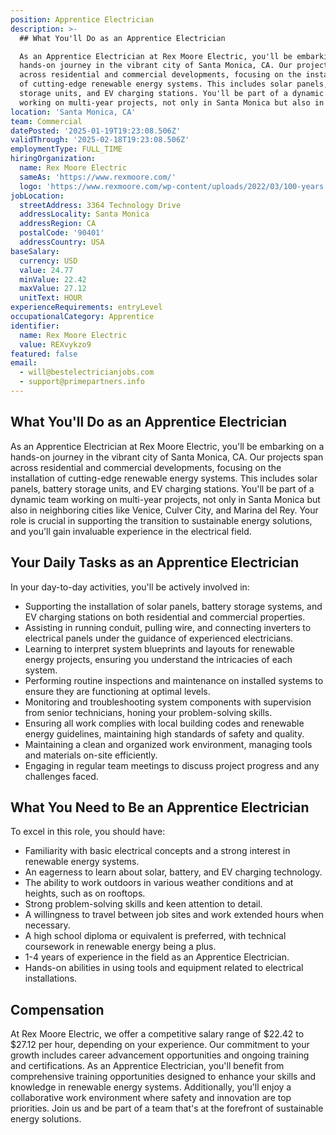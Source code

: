 ```yaml
---
position: Apprentice Electrician
description: >-
  ## What You'll Do as an Apprentice Electrician

  As an Apprentice Electrician at Rex Moore Electric, you'll be embarking on a
  hands-on journey in the vibrant city of Santa Monica, CA. Our projects span
  across residential and commercial developments, focusing on the installation
  of cutting-edge renewable energy systems. This includes solar panels, battery
  storage units, and EV charging stations. You'll be part of a dynamic team
  working on multi-year projects, not only in Santa Monica but also in ne...
location: 'Santa Monica, CA'
team: Commercial
datePosted: '2025-01-19T19:23:08.506Z'
validThrough: '2025-02-18T19:23:08.506Z'
employmentType: FULL_TIME
hiringOrganization:
  name: Rex Moore Electric
  sameAs: 'https://www.rexmoore.com/'
  logo: 'https://www.rexmoore.com/wp-content/uploads/2022/03/100-years.png'
jobLocation:
  streetAddress: 3364 Technology Drive
  addressLocality: Santa Monica
  addressRegion: CA
  postalCode: '90401'
  addressCountry: USA
baseSalary:
  currency: USD
  value: 24.77
  minValue: 22.42
  maxValue: 27.12
  unitText: HOUR
experienceRequirements: entryLevel
occupationalCategory: Apprentice
identifier:
  name: Rex Moore Electric
  value: REXvykzo9
featured: false
email:
  - will@bestelectricianjobs.com
  - support@primepartners.info
---
```




## What You'll Do as an Apprentice Electrician
As an Apprentice Electrician at Rex Moore Electric, you'll be embarking on a hands-on journey in the vibrant city of Santa Monica, CA. Our projects span across residential and commercial developments, focusing on the installation of cutting-edge renewable energy systems. This includes solar panels, battery storage units, and EV charging stations. You'll be part of a dynamic team working on multi-year projects, not only in Santa Monica but also in neighboring cities like Venice, Culver City, and Marina del Rey. Your role is crucial in supporting the transition to sustainable energy solutions, and you'll gain invaluable experience in the electrical field.

## Your Daily Tasks as an Apprentice Electrician
In your day-to-day activities, you'll be actively involved in:
- Supporting the installation of solar panels, battery storage systems, and EV charging stations on both residential and commercial properties.
- Assisting in running conduit, pulling wire, and connecting inverters to electrical panels under the guidance of experienced electricians.
- Learning to interpret system blueprints and layouts for renewable energy projects, ensuring you understand the intricacies of each system.
- Performing routine inspections and maintenance on installed systems to ensure they are functioning at optimal levels.
- Monitoring and troubleshooting system components with supervision from senior technicians, honing your problem-solving skills.
- Ensuring all work complies with local building codes and renewable energy guidelines, maintaining high standards of safety and quality.
- Maintaining a clean and organized work environment, managing tools and materials on-site efficiently.
- Engaging in regular team meetings to discuss project progress and any challenges faced.

## What You Need to Be an Apprentice Electrician
To excel in this role, you should have:
- Familiarity with basic electrical concepts and a strong interest in renewable energy systems.
- An eagerness to learn about solar, battery, and EV charging technology.
- The ability to work outdoors in various weather conditions and at heights, such as on rooftops.
- Strong problem-solving skills and keen attention to detail.
- A willingness to travel between job sites and work extended hours when necessary.
- A high school diploma or equivalent is preferred, with technical coursework in renewable energy being a plus.
- 1-4 years of experience in the field as an Apprentice Electrician.
- Hands-on abilities in using tools and equipment related to electrical installations.

## Compensation
At Rex Moore Electric, we offer a competitive salary range of $22.42 to $27.12 per hour, depending on your experience. Our commitment to your growth includes career advancement opportunities and ongoing training and certifications. As an Apprentice Electrician, you'll benefit from comprehensive training opportunities designed to enhance your skills and knowledge in renewable energy systems. Additionally, you'll enjoy a collaborative work environment where safety and innovation are top priorities. Join us and be part of a team that's at the forefront of sustainable energy solutions.